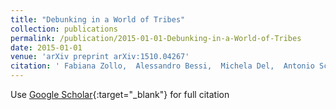 ```yaml
---
title: "Debunking in a World of Tribes"
collection: publications
permalink: /publication/2015-01-01-Debunking-in-a-World-of-Tribes
date: 2015-01-01
venue: 'arXiv preprint arXiv:1510.04267'
citation: ' Fabiana Zollo,  Alessandro Bessi,  Michela Del,  Antonio Scala,  Guido Caldarelli,  Louis Shekhtman,  Shlomo Havlin,  Walter Quattrociocchi, &quot;Debunking in a World of Tribes.&quot; arXiv preprint arXiv:1510.04267, 2015.'
---
```

Use [Google Scholar](https://scholar.google.com/scholar?q=Debunking+in+a+World+of+Tribes){:target="_blank"} for full citation